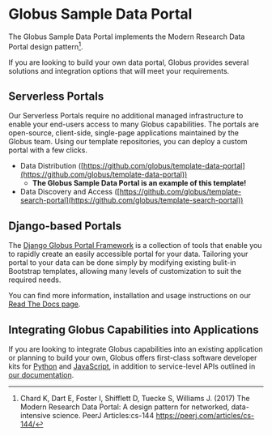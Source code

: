 # Globus Sample Data Portal

The Globus Sample Data Portal implements the Modern Research Data Portal design pattern[^1].

If you are looking to build your own data portal, Globus provides several solutions and integration options that will meet your requirements.

## Serverless Portals

Our Serverless Portals require no additional managed infrastructure to enable your end-users access to many Globus capabilities. The portals are open-source, client-side, single-page applications maintained by the Globus team. Using our template repositories, you can deploy a custom portal with a few clicks.

- Data Distribution ([https://github.com/globus/template-data-portal](https://github.com/globus/template-data-portal))
  - **The Globus Sample Data Portal is an example of this template!**
- Data Discovery and Access ([https://github.com/globus/template-search-portal](https://github.com/globus/template-search-portal))

## Django-based Portals

The [Django Globus Portal Framework](https://github.com/globus/django-globus-portal-framework) is a collection of tools that enable you to rapidly create an easily accessible portal for your data. Tailoring your portal to your data can be done simply by modifying existing bulit-in Bootstrap templates, allowing many levels of customization to suit the required needs.

You can find more information, installation and usage instructions on our [Read The Docs page](https://django-globus-portal-framework.readthedocs.io/en/stable/).

## Integrating Globus Capabilities into Applications

If you are looking to integrate Globus capabilities into an existing application or planning to build your own, Globus offers first-class software developer kits for [Python](https://globus-sdk-python.readthedocs.io/en/stable/) and [JavaScript](https://github.com/globus/globus-sdk-javascript#readme), in addition to service-level APIs outlined in [our documentation](https://docs.globus.org/).


[^1]: Chard K, Dart E, Foster I, Shifflett D, Tuecke S, Williams J. (2017) The Modern Research Data Portal: A design pattern for networked, data-intensive science. PeerJ Articles:cs-144 https://peerj.com/articles/cs-144/



